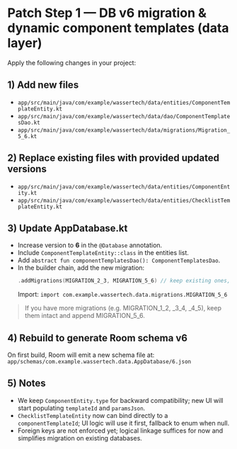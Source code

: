 # Patch Step 1 — DB v6 migration & dynamic component templates (data layer)

Apply the following changes in your project:

## 1) Add new files
- `app/src/main/java/com/example/wassertech/data/entities/ComponentTemplateEntity.kt`
- `app/src/main/java/com/example/wassertech/data/dao/ComponentTemplatesDao.kt`
- `app/src/main/java/com/example/wassertech/data/migrations/Migration_5_6.kt`

## 2) Replace existing files with provided updated versions
- `app/src/main/java/com/example/wassertech/data/entities/ComponentEntity.kt`
- `app/src/main/java/com/example/wassertech/data/entities/ChecklistTemplateEntity.kt`

## 3) Update AppDatabase.kt
- Increase version to **6** in the `@Database` annotation.
- Include `ComponentTemplateEntity::class` in the entities list.
- Add `abstract fun componentTemplatesDao(): ComponentTemplatesDao`.
- In the builder chain, add the new migration:
  ```kotlin
  .addMigrations(MIGRATION_2_3, MIGRATION_5_6) // keep existing ones, append MIGRATION_5_6
  ```
  Import: `import com.example.wassertech.data.migrations.MIGRATION_5_6`

> If you have more migrations (e.g. MIGRATION_1_2, _3_4, _4_5), keep them intact and append MIGRATION_5_6.

## 4) Rebuild to generate Room schema v6
On first build, Room will emit a new schema file at:
`app/schemas/com.example.wassertech.data.AppDatabase/6.json`

## 5) Notes
- We keep `ComponentEntity.type` for backward compatibility; new UI will start populating `templateId` and `paramsJson`.
- `ChecklistTemplateEntity` now can bind directly to a `componentTemplateId`; UI logic will use it first, fallback to enum when null.
- Foreign keys are not enforced yet; logical linkage suffices for now and simplifies migration on existing databases.
